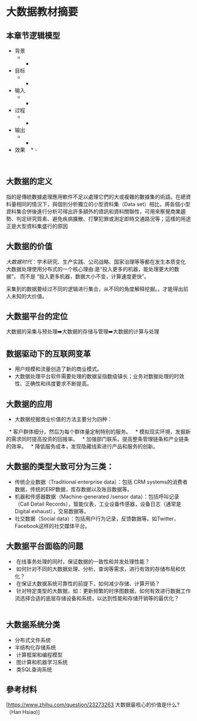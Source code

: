 # 大数据教材摘要

## 本章节逻辑模型

* 背景
    * -
* 目标
    * -
* 输入
    * -
* 过程
    * -
* 输出
    * -
* 效果
    * -
    
    
## 大数据的定义
   指的是傳統數據處理應用軟件不足以處理它們的大或複雜的數據集的術語。在總資料量相同的情況下，與個別分析獨立的小型資料集（Data set）相比，將各個小型資料集合併後進行分析可得出許多額外的資訊和資料關聯性，可用來察覺商業趨勢、判定研究質素、避免疾病擴散、打擊犯罪或測定即時交通路況等；這樣的用途正是大型資料集盛行的原因
## 大数据的价值
*大数据时代*：学术研究、生产实践、公司战略、国家治理等等都在发生本质变化
大数据处理使用分布式的一个核心理由:是“投入更多的机器，能处理更大的数据”，
而不是 “投入更多机器，数据大小不变，计算速度更快”。

采集到的数据要经过不同的逻辑进行集合，从不同的角度解释挖掘。。才能得出前人未知的大价值。

## 大数据平台的定位

大数据的采集与预处理➡️大数据的存储与管理➡️大数据的计算与处理

## 数据驱动下的互联网变革

*  用户规模和流量创造了新的商业模式。
*  大数据处理平台软件需要处理的数据呈指数级镇长；业务对数据处理的时效性、正确性和纬度要求不断提高。

## 大数据的应用

*  大数据挖掘商业价值的方法主要分为四种：

   *  客户群体细分，然后为每个群体量定制特别的服务。
   *  模拟现实环境，发掘新的需求同时提高投资的回报率。
   *  加强部门联系，提高整条管理链条和产业链条的效率。
   *  降低服务成本，发现隐藏线索进行产品和服务的创新。


## 大数据的类型大致可分为三类：

*  传统企业数据（Traditional enterprise data）：包括 CRM systems的消费者数据，传统的ERP数据，库存数据以及账目数据等。
*  机器和传感器数据（Machine-generated /sensor data）：包括呼叫记录（Call Detail Records），智能仪表，工业设备传感器，设备日志（通常是Digital exhaust），交易数据等。
*  社交数据（Social data）：包括用户行为记录，反馈数据等。如Twitter，Facebook这样的社交媒体平台。


## 大数据平台面临的问题

*  在线事务处理的同时，保证数据的一致性和并发处理性能？
*  如何针对不同的大数据处理、分析、查询等需求，进行有效的存储布局和优化？
*  在保证大数据系统可靠性的前提下，如何减少存储、计算开销？
*  针对特定类型的大数据，如：更新频繁的时序图数据，如何有效进行数据工作流选择合适的底层存储设备和系统，以达到性能和存储开销等的最优化？
          
## 大数据系统分类
*  分布式文件系统
*  半结构化存储系统
*  计算框架和编程模型
*  图计算和机器学习系统
*  类SQL查询系统



## 參考材料
[https://www.zhihu.com/question/23273263  大数据最核心的价值是什么?（Han Hsiao)]
